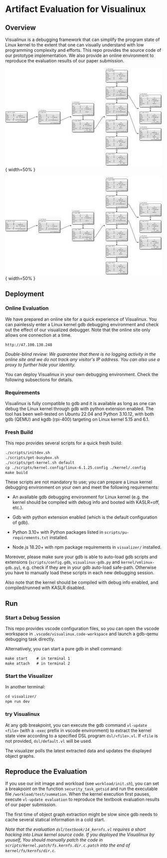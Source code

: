 # Artifact Evaluation for Visualinux

## Overview

Visualinux is a debugging framework that can simplify the program state of Linux kernel to the extent that one can visually understand with low programming complexity and efforts.
This repo provides the source code of our prototype implementation.
We also provide an online environment to reproduce the evaluation results of our paper submission.

![fig-01](https://github.com/hyperspark9/visualinux/blob/master/docs/readme-images/01-process_tree.png){ width=50% }

![fig-02](https://github.com/hyperspark9/visualinux/blob/master/docs/readme-images/01-process_tree.png){ width=50% }

## Deployment

### Online Evaluation

We have prepared an online site for a quick experience of Visualinux. You can painlessly enter a Linux kernel gdb debugging environment and check out the effect of our visualized debugger. Note that the online site only allows one connection at a time.

```
http://47.100.130.248
```

*Double-blind review: We guarantee that there is no logging activity in the online site and we do not track any visitor's IP address. You can also use a proxy to further hide your identity.*

You can deploy Visualinux in your own debugging environment. Check the following subsections for details.

### Requirements

Visualinux is fully compatible to gdb and it is available as long as one can debug the Linux kernel through gdb with python extension enabled.
The tool has been well-tested on Ubuntu 22.04 and Python 3.10.12, with both gdb (QEMU) and kgdb (rpi-400) targeting on Linux kernel 5.15 and 6.1.

### Fresh Build

This repo provides several scripts for a quick fresh build:

```
./scripts/initdev.sh
./scripts/get-busybox.sh
./scripts/get-kernel.sh default
cp ./scripts/kernel.config/linux-6.1.25.config ./kernel/.config
make build
```

These scripts are not mandatory to use; you can prepare a Linux kernel debugging environment on your own and meet the following requirements:

- An available gdb debugging environment for Linux kernel (e.g. the kernel should be compiled with debug info and booted with KASLR=off, etc.).

- Gdb with python extension enabled (which is the default configuration of gdb).

- Python 3.10+ with Python packages listed in `scripts/pu-requirements.txt` installed.

- Node.js 18.20+ with npm package requirements in `visualizer/` installed.

Moreover, please make sure your gdb is able to auto-load gdb scripts and extensions (`scripts/config.gdb`, `visualinux-gdb.py` and `kernel/vmlinux-gdb.py`), e.g. check if they are in your gdb auto-load safe-path. Otherwise you have to manually load these scripts in each new debugging session.

Also note that the kernel should be compiled with debug info enabled, and compiled/runned with KASLR disabled.

## Run

### Start a Debug Session

This repo provides vscode configuration files, so you can open the vscode workspace in `.vscode/visualinux.code-workspace` and launch a gdb-qemu debugging task directly.

Alternatively, you can start a pure gdb in shell command:

```
make start    # in terminal 1
make attach   # in terminal 2
```

### Start the Visualizer

In another terminal:

```
cd visualizer/
npm run dev
```

### try Visualinux

At any gdb breakpoint, you can execute the gdb command `vl-update <file>` (with a `-exec` prefix in vscode environment) to extract the kernel state view according to a specified DSL program `dsl/<file>.vl`. If `<file` is not provided, `dsl/default.vl` will be used.

The visualizer polls the latest extracted data and updates the displayed object graphs.

## Reproduce the Evaluation

If you use our init image and workload (see `workload/init.sh`), you can set a breakpoint on the function `security_task_getsid` and run the executable file `/workload/test/summation`.
When the kernel execution first pauses, execute `vl-update evaluation` to reproduce the textbook evaluation results of our paper submission.

The first time of object graph extraction might be slow since gdb needs to cache several statical information in a cold start.

*Note that the evaluation `dsl/textbook/14_kernfs.vl` requires a short hacking into Linux kernel source code. If you deployed the Visualinux by youself, You should manually patch the code in `scripts/kernel.patch/fs.kernfs.dir.c.patch` into the end of `kernel/fs/kernfs/dir.c`.*
